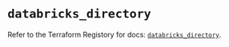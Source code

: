 # `databricks_directory`

Refer to the Terraform Registory for docs: [`databricks_directory`](https://registry.terraform.io/providers/databricks/databricks/1.24.1/docs/resources/directory).
